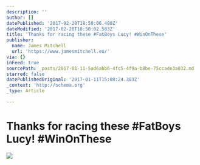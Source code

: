 ```yaml
---
description: ''
author: []
datePublished: '2017-02-20T18:50:06.480Z'
dateModified: '2017-02-20T18:50:02.583Z'
title: 'Thanks for racing these #FatBoys Lucy! #WinOnThese'
publisher:
  name: James Mitchell
  url: 'https://www.jamesmitchell.eu/'
via: {}
inFeed: true
sourcePath: _posts/2017-01-11-5ad6abb6-4fc5-4f9a-b8be-75ccade3a032.md
starred: false
datePublishedOriginal: '2017-01-11T15:08:24.303Z'
_context: 'http://schema.org'
_type: Article

---
```

# Thanks for racing these \#FatBoys Lucy! \#WinOnThese
![](https://the-grid-user-content.s3-us-west-2.amazonaws.com/d4e521f4-1fd9-4ca3-b3a2-d3999d85708c.jpg)